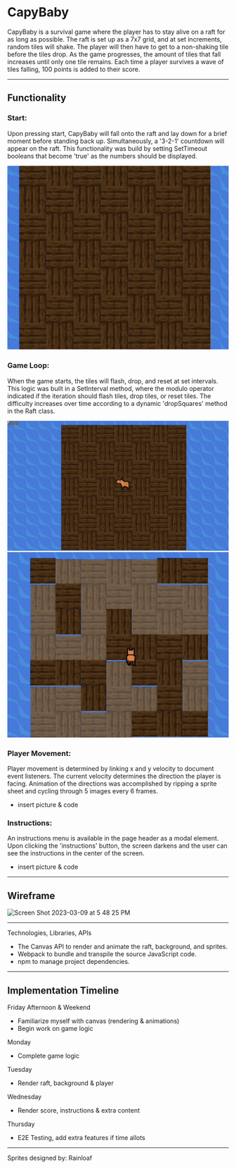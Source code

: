 # CapyBaby

CapyBaby is a survival game where the player has to stay alive on a raft for as long as possible. The raft is set up as a 7x7 grid, and at set increments, random tiles will shake. The player will then have to get to a non-shaking tile before the tiles drop. As the game progresses, the amount of tiles that fall increases until only one tile remains. Each time a player survives a wave of tiles falling, 100 points is added to their score.

***
## Functionality

### Start:
Upon pressing start, CapyBaby will fall onto the raft and lay down for a brief moment before standing back up. Simultaneously, a '3-2-1' countdown will appear on the raft. This functionality was build by setting SetTimeout booleans that become 'true' as the numbers should be displayed.

<img src="./assets/ReadMe/cropped_start.gif">

### Game Loop:
When the game starts, the tiles will flash, drop, and reset at set intervals. This logic was built in a SetInterval method, where the modulo operator indicated if the iteration should flash tiles, drop tiles, or reset tiles. The difficulty increases over time according to a dynamic 'dropSquares' method in the Raft class.

 <img src="./assets/ReadMe/flashing_squares_gif.gif">

 <img src="./assets/ReadMe/cropped_falling.gif">

### Player Movement:
Player movement is determined by linking x and y velocity to document event listeners. The current velocity determines the direction the player is facing. Animation of the directions was accomplished by ripping a sprite sheet and cycling through 5 images every 6 frames.

 - insert picture & code

### Instructions:
An instructions menu is available in the page header as a modal element. Upon clicking the 'instructions' button, the screen darkens and the user can see the instructions in the center of the screen.

 - insert picture & code


***
## Wireframe

<img width="703" alt="Screen Shot 2023-03-09 at 5 48 25 PM" src="https://user-images.githubusercontent.com/111205278/224177821-93054ceb-af7d-426d-86a4-bfa10a77acde.png">


***
Technologies, Libraries, APIs
 - The Canvas API to render and animate the raft, background, and sprites.
 - Webpack to bundle and transpile the source JavaScript code.
 - npm to manage project dependencies.

***
## Implementation Timeline

Friday Afternoon & Weekend
 - Familiarize myself with canvas (rendering & animations)
 - Begin work on game logic

Monday
 - Complete game logic

Tuesday
 - Render raft, background & player

Wednesday
 - Render score, instructions & extra content

Thursday
 - E2E Testing, add extra features if time allots

***

Sprites designed by: Rainloaf
